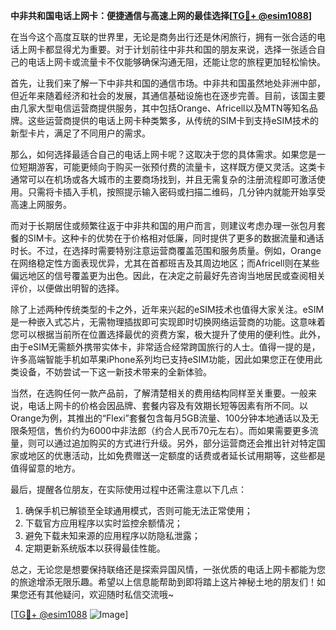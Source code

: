 **中非共和国电话上网卡：便捷通信与高速上网的最佳选择[[TG💪+ @esim1088](https://t.me/s/esim1088)]**

在当今这个高度互联的世界里，无论是商务出行还是休闲旅行，拥有一张合适的电话上网卡都显得尤为重要。对于计划前往中非共和国的朋友来说，选择一张适合自己的电话上网卡或流量卡不仅能够确保沟通无阻，还能让您的旅程更加轻松愉快。

首先，让我们来了解一下中非共和国的通信市场。中非共和国虽然地处非洲中部，但近年来随着经济和社会的发展，其通信基础设施也在逐步完善。目前，该国主要由几家大型电信运营商提供服务，其中包括Orange、Africell以及MTN等知名品牌。这些运营商提供的电话上网卡种类繁多，从传统的SIM卡到支持eSIM技术的新型卡片，满足了不同用户的需求。

那么，如何选择最适合自己的电话上网卡呢？这取决于您的具体需求。如果您是一位短期游客，可能更倾向于购买一张预付费的流量卡，这样既方便又灵活。这类卡通常可以在机场或各大城市的主要商场找到，并且无需复杂的注册流程即可激活使用。只需将卡插入手机，按照提示输入密码或扫描二维码，几分钟内就能开始享受高速上网服务。

而对于长期居住或频繁往返于中非共和国的用户而言，则建议考虑办理一张包月套餐的SIM卡。这种卡的优势在于价格相对低廉，同时提供了更多的数据流量和通话时长。不过，在选择时需要特别注意运营商覆盖范围和服务质量。例如，Orange在网络稳定性方面表现优异，尤其在首都班吉及其周边地区；而Africell则在某些偏远地区的信号覆盖更为出色。因此，在决定之前最好先咨询当地居民或查阅相关评价，以便做出明智的选择。

除了上述两种传统类型的卡之外，近年来兴起的eSIM技术也值得大家关注。eSIM是一种嵌入式芯片，无需物理插拔即可实现即时切换网络运营商的功能。这意味着您可以根据当前所在位置选择最优的资费方案，极大提升了使用的便利性。此外，由于eSIM无需额外携带实体卡，非常适合经常跨国旅行的人士。值得一提的是，许多高端智能手机如苹果iPhone系列均已支持eSIM功能，因此如果您正在使用此类设备，不妨尝试一下这一新技术带来的全新体验。

当然，在选购任何一款产品前，了解清楚相关的费用结构同样至关重要。一般来说，电话上网卡的价格会因品牌、套餐内容及有效期长短等因素有所不同。以Orange为例，其推出的“Flexi”套餐包含每月5GB流量、100分钟本地通话以及无限条短信，售价约为6000中非法郎（约合人民币70元左右）。而如果需要更多流量，则可以通过追加购买的方式进行升级。另外，部分运营商还会推出针对特定国家或地区的优惠活动，比如免费赠送一定额度的话费或者延长试用期等，这些都是值得留意的地方。

最后，提醒各位朋友，在实际使用过程中还需注意以下几点：
1. 确保手机已解锁至全球通用模式，否则可能无法正常使用；
2. 下载官方应用程序以实时监控余额情况；
3. 避免下载未知来源的应用程序以防隐私泄露；
4. 定期更新系统版本以获得最佳性能。

总之，无论您是想要保持联络还是探索异国风情，一张优质的电话上网卡都能为您的旅途增添无限乐趣。希望以上信息能帮助到即将踏上这片神秘土地的朋友们！如果您还有其他疑问，欢迎随时私信交流哦~

[[TG💪+ @esim1088](https://t.me/s/esim1088) ![Image](https://i.postimg.cc/4NQfJmqS/Snipaste-2025-05-13-00-14-12.png)]